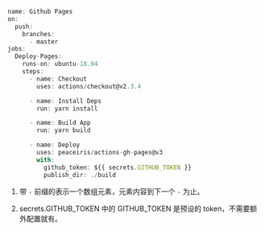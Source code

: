 ```ts
name: Github Pages
on:
  push:
    branches:
      - master
jobs:
  Deploy-Pages:
    runs-on: ubuntu-18.04
    steps:
      - name: Checkout
        uses: actions/checkout@v2.3.4

      - name: Install Deps
        run: yarn install

      - name: Build App
        run: yarn build

      - name: Deploy
        uses: peaceiris/actions-gh-pages@v3
        with:
          github_token: ${{ secrets.GITHUB_TOKEN }}
          publish_dir: ./build

```

1. 带 `-` 前缀的表示一个数组元素，元素内容到下一个 `-` 为止。

2. secrets.GITHUB_TOKEN 中的 GITHUB_TOKEN 是预设的 token，不需要额外配置就有。
